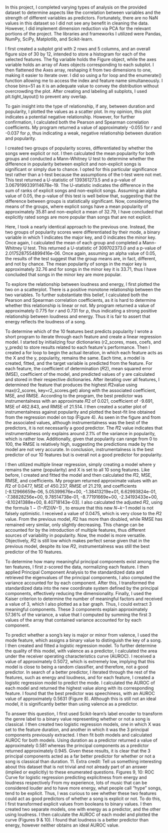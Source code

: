 In this project, I completed varying types of analysis on the provided dataset to determine aspects like the correlation between variables and the strength of different variables as predictors. Fortunately, there are no NaN values in this dataset so I did not see any benefit in cleaning the data. However, I did implement dimension reduction via PCA for the relevant portions of the project. The libraries and frameworks I utilized were Pandas, NumPy, SciPy, Matplotlib, and Scikit-learn.

I first created a subplot grid with 2 rows and 5 columns, and an overall figure size of 30 by 12, intended to store a histogram for each of the selected features. The fig variable holds the Figure object, while the axes variable holds an array of Axes objects corresponding to each subplot. I then flattened the Axes array, reshaping it from two dimensions to one, making it easier to iterate over. I did so using a for loop and the enumerate() function allowing me to access the index and feature name simultaneously. I chose bins=51 as it is an adequate value to convey the distribution without overcrowding the plot. After creating and labeling all subplots, I used plt.tight_layout() to prevent any overlap.

To gain insight into the type of relationship, if any, between duration and popularity, I plotted the values as a scatter plot. In my opinion, this plot indicates a potential negative relationship. However, for further confirmation, I calculated both the Pearson and Spearman correlation coefficients. My program returned a value of approximately -0.055 for 𝑟 and -0.037 for ρ, thus indicating a weak, negative relationship between duration and popularity.

I created two groups of popularity scores, differentiated by whether the songs were explicit or not. I then calculated the mean popularity for both groups and conducted a Mann-Whitney U test to determine whether the difference in popularity between explicit and non-explicit songs is significant or simply due to chance. I opted for this particular significance test rather than a t-test because the assumptions of the t-test were not met. This test returned a U-statistic of 139361273.5 and a p-value of 3.0679199339114678e-19. The U-statistic indicates the difference in the sum of ranks of explicit songs and non-explicit songs. Assuming an alpha value of 0.05, the p-value of this test is well below that, suggesting that the difference between groups is statistically significant. Now, considering the means of the groups, where explicit songs have a mean popularity of approximately 35.81 and non-explicit a mean of 32.79, I have concluded that explicitly rated songs are more popular than songs that are not explicit.

Here, I took a nearly identical approach to the previous one. Instead, the two groups of popularity scores were differentiated by their mode, a binary variable in which 1 indicates the major key, and 0 indicates the minor key. Once again, I calculated the mean of each group and completed a Mann-Whitney U test. This returned a U-statistic of 309702373.0 and a p-value of 2.0175287554899416e-06. Once again, assuming an alpha value of 0.05, the results of the test suggest that the group means are, in fact, different, and not by chance. The mean popularity of songs in the major key is approximately 32.76 and for songs in the minor key it is 33.71, thus I have concluded that songs in the minor key are more popular.

To explore the relationship between loudness and energy, I first plotted the two on a scatterplot. There is a positive monotone relationship between the two variables. To further substantiate this belief, I calculated both the Pearson and Spearman correlation coefficients, as it is hard to determine whether this relationship is linear or not. My program returned a value of approximately 0.775 for 𝑟 and 0.731 for ρ, thus indicating a strong positive relationship between loudness and energy. Thus it is fair to assert that energy reflects the loudness of a song.
 
To determine which of the 10 features best predicts popularity I wrote a short program to iterate through each feature and create a linear regression model. I started by initializing four dictionaries (r2_scores, mses, coefs, and y_preds) to store results related to each feature's performance. Then I created a for loop to begin the actual iteration, in which each feature acts as the X and the y, popularity, remains the same. Each time, a model is created, fitted, and the target variable is predicted from the feature. For each feature, the coefficient of determination (𝑅2), mean squared error (MSE), coefficient of the model, and predicted values of y are calculated and stored in their respective dictionaries. After iterating over all features, I determined the feature that produces the highest 𝑅2value using max(r2_scores, key=r2_scores.get) along with the associated coefficient, MSE, and RMSE.
According to the program, the best predictor was instrumentalness with an approximate 𝑅2 of 0.021, coefficient of -9.691, MSE of 462.843, and RMSE of 21.514. I then created a scatter plot of instrumentalness against popularity and plotted the best-fit line obtained from the regression model on top (Figure 4). As seen in the figure and from the associated values, although instrumentalness was the best of the predictors, it is not necessarily a good predictor. The 𝑅2 value indicates that instrumentalness only explains around 2.1% of the variance in popularity, which is rather low. Additionally, given that popularity can range from 0 to 100, the RMSE is relatively high, suggesting the predictions made by the model are not very accurate. In conclusion, instrumentalness is the best predictor of our 10 features but is overall not a good predictor for popularity.

I then utilized multiple linear regression, simply creating a model where y remains the same (popularity) and X is set to all 10 song features. Like before, I created and fitted the model and then calculated the 𝑅2, MSE, RMSE, and coefficients. My program returned approximate
values with an 𝑅2 of 0.0477, MSE of 450.237, RMSE of 21.219, and coefficients [-8.12966659e-06, 5.05399676e+00, -1.38413219e+01, 6.62993824e-01, -7.38828256e+00, 9.78514738e-01, -8.77191669e+00, -2.34193433e+00, -8.10241388e+00, 8.40718143e-03]. I also calculated the adjusted 𝑅2, using the formula 1 − (1−𝑅2)(𝑁−1) , to ensure that this new 𝑁−𝑘−1
model is not falsely optimistic. I received a value of 0.0475, which is very close to the 𝑅2 value.
From the previous model, 𝑅2 has more than doubled, while RMSE has remained very similar, only slightly decreasing. This change can be accounted for by the introduction of multiple features, thus different sources of variability in popularity. Now, the model is more versatile. Objectively, 𝑅2 is still low which makes perfect sense given that in the previous model, despite its low 𝑅2, instrumentalness was still the best predictor of the 10 features.

To determine how many meaningful principal components exist among the ten features, I first z-scored the data, normalizing each feature. I then applied Principal Component Analysis to the standardized data and retrieved the eigenvalues of the principal components, I also computed the variance accounted for by each component. After this, I transformed the standardized data into the new coordinate system defined by the principal components, effectively reducing the dimensionality. Finally, I used the Kaiser criterion to determine the number of meaningful factors and received a value of 3, which I also plotted as a bar graph. Thus, I could extract 3 meaningful components.
These 3 components explain approximately 57.36% of the variance, a value that I computed by summing the first 3 values of the array that contained variance accounted for by each component.

To predict whether a song’s key is major or minor from valence, I used the mode feature, which assigns a binary value to distinguish the key of a song. I then created and fitted a logistic regression model. To further determine the quality of this model, with valence as a predictor, I calculated the area under the receiver operating characteristics curve (AUROC). I received a value of approximately 0.5072, which is extremely low, implying that this model is close to being a random classifier, and therefore, not a good predictor.
In search of a better predictor, I iterated through the rest of the features, such as energy and loudness, and for each feature, I created a logistic regression model to predict the mode. I calculated the AUROC of each model and returned the highest value along with its corresponding feature. I found that the best predictor was speechiness, with an AUROC value of approximately 0.5631 (Figure 8). Although this is still not an ideal model, it is significantly better than using valence as a predictor.

To answer this question, I first used Scikit-learn’s label encoder to transform the genre label to a binary value representing whether or not a song is classical. I then created two logistic regression models, one in which X was set to the feature duration, and another in which it was the 3 principal components previously extracted. I then fit both models and calculated AUROC for both models. Using duration as a predictor returned a value of approximately 0.581 whereas the principal components as a predictor returned approximately 0.945. Given these results, it is clear that the 3 principal components acted as a far better predictor for whether or not a song is classical than duration.
11. Extra credit: Tell us something interesting about this dataset that is not trivial and not already part of an answer (implied or explicitly) to these enumerated questions.
Figures 9, 10: ROC Curve for logistic regression predicting explicitness from energy and loudness respectively
From my experience, lots of music that can be considered louder and to have more energy, what people call “hype” songs, tend to be explicit. Thus, I was curious to see whether these two features could act as good predictors of whether a song is explicit or not. To do this, I first transformed explicit values from booleans to binary values. I then created two separate models, one with energy as a predictor, and the other using loudness. I then calculate the AUROC of each model and plotted the curve (Figures 9 & 10). I found that loudness is a better predictor than energy, however neither obtains an ideal AUROC value.

